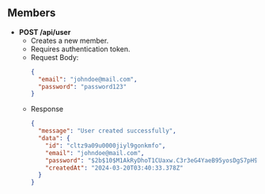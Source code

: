 ## Members

- **POST /api/user**
  - Creates a new member.
  - Requires authentication token.
  - Request Body:
    ```json
    {
      "email": "johndoe@mail.com",
      "password": "password123"
    }
    ```
  - Response
    ```json
    {
      "message": "User created successfully",
      "data": {
        "id": "cltz9a09u0000jiyl9gonkmfo",
        "email": "johndoe@mail.com",
        "password": "$2b$10$M1AkRyDhoT1CUaxw.C3r3eG4YaeB95yosDgS7pH9XS1yk7NSSz.IW",
        "createdAt": "2024-03-20T03:40:33.378Z"
      }
    }
    ```
